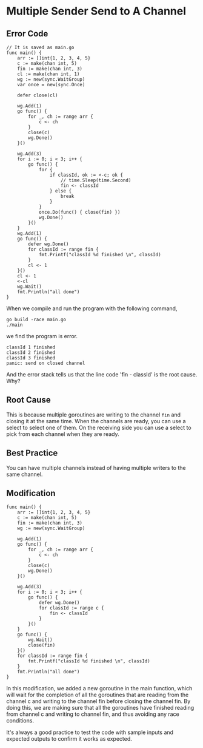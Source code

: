 # Multiple Sender Send to A Channel

## Error Code

```golang
// It is saved as main.go
func main() {
	arr := []int{1, 2, 3, 4, 5}
	c := make(chan int, 5)
	fin := make(chan int, 3)
	cl := make(chan int, 1)
	wg := new(sync.WaitGroup)
	var once = new(sync.Once)

	defer close(cl)

	wg.Add(1)
	go func() {
		for _, ch := range arr {
			c <- ch
		}
		close(c)
		wg.Done()
	}()

	wg.Add(3)
	for i := 0; i < 3; i++ {
		go func() {
			for {
				if classId, ok := <-c; ok {
					// time.Sleep(time.Second)
					fin <- classId
				} else {
					break
				}
			}
			once.Do(func() { close(fin) })
			wg.Done()
		}()
	}
	wg.Add(1)
	go func() {
		defer wg.Done()
		for classId := range fin {
			fmt.Printf("classId %d finished \n", classId)
		}
		cl <- 1
	}()
	cl <- 1
	<-cl
	wg.Wait()
	fmt.Println("all done")
}
```

When we compile and run the program with the following command,

```golang
go build -race main.go
./main
```

we find the program is error.

```shell
classId 1 finished 
classId 2 finished 
classId 3 finished 
panic: send on closed channel
```

And the error stack tells us that the line code 'fin - classId' is the root cause. Why?

## Root Cause

This is because multiple goroutines are writing to the channel `fin` and closing it at the same time. When the channels are ready, you can use a select to select one of them. On the receiving side you can use a select to pick from each channel when they are ready. 

## Best Practice

You can have multiple channels instead of having multiple writers to the same channel.

## Modification

```golang
func main() {
    arr := []int{1, 2, 3, 4, 5}
    c := make(chan int, 5)
    fin := make(chan int, 3)
    wg := new(sync.WaitGroup)

    wg.Add(1)
    go func() {
        for _, ch := range arr {
            c <- ch
        }
        close(c)
        wg.Done()
    }()

    wg.Add(3)
    for i := 0; i < 3; i++ {
        go func() {
            defer wg.Done()
            for classId := range c {
                fin <- classId
            }
        }()
    }
    go func() {
        wg.Wait()
        close(fin)
    }()
    for classId := range fin {
        fmt.Printf("classId %d finished \n", classId)
    }
    fmt.Println("all done")
}
```

In this modification, we added a new goroutine in the main function, which will wait for the completion of all the goroutines that are reading from the channel c and writing to the channel fin before closing the channel fin.
By doing this, we are making sure that all the goroutines have finished reading from channel c and writing to channel fin, and thus avoiding any race conditions.

It's always a good practice to test the code with sample inputs and expected outputs to confirm it works as expected.